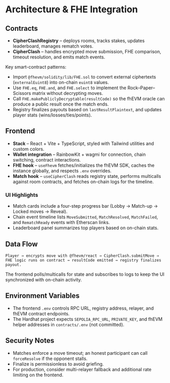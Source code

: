 ﻿# Architecture & FHE Integration

## Contracts
- **CipherClashRegistry** – deploys rooms, tracks stakes, updates leaderboard, manages rematch votes.
- **CipherClash** – handles encrypted move submission, FHE comparison, timeout resolution, and emits match events.

Key smart-contract patterns:
- Import `@fhevm/solidity/lib/FHE.sol` to convert external ciphertexts (`externalEuint8`) into on-chain `euint8` values.
- Use `FHE.eq`, `FHE.and`, and `FHE.select` to implement the Rock–Paper–Scissors matrix without decrypting moves.
- Call `FHE.makePubliclyDecryptable(resultCode)` so the fhEVM oracle can produce a public result once the match ends.
- Registry finalizes payouts based on `lastResultPlaintext`, and updates player stats (wins/losses/ties/points).

## Frontend
- **Stack** – React + Vite + TypeScript, styled with Tailwind utilities and custom colors.
- **Wallet integration** – RainbowKit + wagmi for connection, chain switching, contract interactions.
- **FHE hook** – `useFhevm` fetches/initializes the fhEVM SDK, caches the instance globally, and respects `.env` overrides.
- **Match hook** – `useCipherClash` reads registry state, performs multicalls against room contracts, and fetches on-chain logs for the timeline.

### UI Highlights
- Match cards include a four-step progress bar (Lobby → Match-up → Locked moves → Reveal).
- Chain event timeline lists `MoveSubmitted`, `MatchResolved`, `MatchFailed`, and `RematchReady` events with Etherscan links.
- Leaderboard panel summarizes top players based on on-chain stats.

## Data Flow
```
Player → encrypts move with @fhevm/react → CipherClash.submitMove →
FHE logic runs on contract → resultCode emitted → registry finalizes payout.
```
The frontend polls/multicalls for state and subscribes to logs to keep the UI synchronized with on-chain activity.

## Environment Variables
- The frontend `.env` controls RPC URL, registry address, relayer, and fhEVM contract endpoints.
- The Hardhat project expects `SEPOLIA_RPC_URL`, `PRIVATE_KEY`, and fhEVM helper addresses in `contracts/.env` (not committed).

## Security Notes
- Matches enforce a move timeout; an honest participant can call `forceResolve` if the opponent stalls.
- Finalize is permissionless to avoid griefing.
- For production, consider multi-relayer fallback and additional rate limiting on the frontend.
